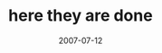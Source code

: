 ---
layout: base.njk
title : 'here they are done' 
view_title : 'here they are done' 
year : '2007' 
date : '2007-07-12' 
img_file : '/drawing/heretheyaredone.png' 
html_file : 'heretheyardone' 
next_html : 'iaminlove.html' 
year_order : '89' 
permalink : "title/{{html_file}}.html"
---